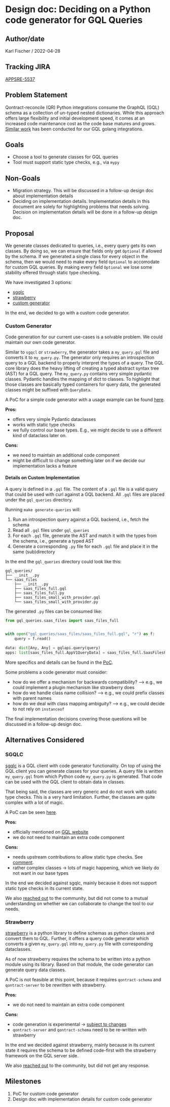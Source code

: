 # Design doc: Deciding on a Python code generator for GQL Queries

## Author/date

Karl Fischer / 2022-04-28

## Tracking JIRA

[APPSRE-5537](https://issues.redhat.com/browse/APPSRE-5537)

## Problem Statement

Qontract-reconcile (QR) Python integrations consume the GraphQL (GQL) schema as a collection of un-typed nested dictionaries.
While this approach offers large flexibility and initial development speed, it comes at an increased code maintenance cost as the code base matures and grows.
[Similar work](gql-client-for-go-integrations.md) has been conducted for our GQL golang integrations.

## Goals

- Choose a tool to generate classes for GQL queries
- Tool must support static type checks, e.g., via `mypy`

## Non-Goals

- Migration strategy. This will be discussed in a follow-up design doc about implementation details
- Deciding on implementation details. Implementation details in this document are solely for highlighting problems that needs solving. Decision on implementation details will be done in a follow-up design doc.

## Proposal

We generate classes dedicated to queries, i.e., every query gets its own classes.
By doing so, we can ensure that fields only get `Optional` if allowed by the schema.
If we generated a single class for every object in the schema, then we would need to make every field `Optional` to accomodate for custom GQL queries.
By making every field `Optional` we lose some stability offered through static type checking.

We have investigated 3 options:

- [sgqlc](https://github.com/profusion/sgqlc)
- [strawberry](https://github.com/strawberry-graphql/strawberry)
- [custom generator](https://github.com/app-sre/qontract-reconcile/pull/2389)

In the end, we decided to go with a custom code generator.

### Custom Generator

Code generation for our current use-cases is a solvable problem. We could maintain our own code generator.

Similar to `sgqcl` or `strawberry`, the generator takes a `my_query.gql` file and converts it to `my_query.py`.
The generator only requires an introspection query to a GQL backend to properly interpret the types of a query.
The GQL core library does the heavy lifting of creating a typed abstract syntax tree (AST) for a GQL query.
The `my_query.py` contains very simple pydantic classes. Pydantic handles the mapping of dict to classes.
To highlight that those classes are basically typed containers for query data, the generated classes might be suffixed with `QueryData`.

A PoC for a simple code generator with a usage example can be found [here](https://github.com/app-sre/qontract-reconcile/pull/2389).

**Pros:**

- offers very simple Pydantic dataclasses
- works with static type checks
- we fully control our base types. E.g., we might decide to use a different kind of dataclass later on.

**Cons:**

- we need to maintain an additional code component
- might be difficult to change something later on if we decide our implementation lacks a feature

#### Details on Custom Implementation

A query is defined in a `.gql` file. The content of a `.gql` file is a valid query that could be used with curl against a GQL backend.
All `.gql` files are placed under the `gql_queries` directory.

Running `make generate-queries` will:

1. Run an introspection query against a GQL backend, i.e., fetch the schema
1. Read all `.gql` files under `gql_queries`
1. For each `.gql` file, generate the AST and match it with the types from the schema, i.e., generate a typed AST
1. Generate a corresponding `.py` file for each `.gql` file and place it in the same (sub)directory

In the end the `gql_queries` directory could look like this:

```
gql_queries/
├── __init__.py
└── saas_files
    ├── __init__.py
    ├── saas_files_full.gql
    ├── saas_files_full.py
    ├── saas_files_small_with_provider.gql
    └── saas_files_small_with_provider.py
```

The generated `.py` files can be consumed like:

```python
from gql_queries.saas_files import saas_files_full


with open("gql_queries/saas_files/saas_files_full.gql", "r") as f:
    query = f.read()

data: dict[Any, Any] = gqlapi.query(query)
apps: list[saas_files_full.AppV1QueryData] = saas_files_full.SaasFilesFullQueryData(**data).apps_v1 or []
```

More specifics and details can be found in the [PoC](https://github.com/app-sre/qontract-reconcile/pull/2389).

Some problems a code generator must consider:

- how do we offer a mechanism for backwards compatibility? --> e.g., we could implement a plugin mechanism like strawberry does
- how do we handle class name collision? --> e.g., we could prefix classes with parent names
- how do we deal with class mapping ambiguity? --> e.g., we could decide to not rely on `instanceof`

The final implementation decisions covering those questions will be discussed in a follow-up design doc.

## Alternatives Considered

### SGQLC

[sgqlc](https://github.com/profusion/sgqlc) is a GQL client with code generator functionality.
On top of using the GQL client you can generate classes for your queries.
A query file is written `my_query.gql` from which Python code `my_query.py` is generated.
That code can be used with the GQL client to obtain data in classes.

That being said, the classes are very generic and do not work with static type checks. This is a very hard limitation.
Further, the classes are quite complex with a lot of magic.

A PoC can be seen [here](https://github.com/app-sre/qontract-reconcile/pull/2367).

**Pros:**

- officially mentioned on [GQL website](https://graphql.org/code/#python)
- we do not need to maintain an extra code component

**Cons:**

- needs upstream contributions to allow static type checks. See [comment](https://github.com/profusion/sgqlc/issues/129#issuecomment-885820088).
- rather complex classes -> lots of magic happening, which we likely do not want in our base types

In the end we decided against sgqlc, mainly because it does not support static type checks in its current state.

We also [reached out](https://github.com/profusion/sgqlc/issues/129#issuecomment-1136022615) to the community, but did not come to a mutual understanding
on whether we can collaborate to change the tool to our needs.

### Strawberry

[strawberry](https://github.com/strawberry-graphql/strawberry) is a python library to define schemas as python classes and convert them to GQL.
Further, it offers a query code generator which converts a given `my_query.gql` into `my_query.py` file with corresponding dataclasses.

As of now strawberry requires the schema to be written into a python module using its library. Based on that module, the code generator can
generate query data classes.

A PoC is not feasible at this point, because it requires `qontract-schema` and `qontract-server` to be rewritten with strawberry.

**Pros:**

- we do not need to maintain an extra code component

**Cons:**

- code generation is experimental -> [subject to changes](https://strawberry.rocks/docs/codegen/query-codegen)
- `qontract-server` and `qontract-schema` need to be re-written with strawberry

In the end we decided against strawberry, mainly because in its current state it requires the schema to be defined code-first with the
strawberry framework on the GQL server side.

We also [reached out](https://github.com/strawberry-graphql/strawberry/issues/1940) to the community, but did not get any response.

## Milestones

1. PoC for custom code generator
1. Design doc with implementation details for custom code generator
